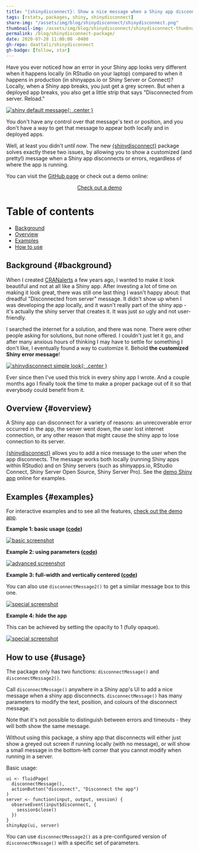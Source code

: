 ```yaml
---
title: "{shinydisconnect}: Show a nice message when a Shiny app disconnects or errors"
tags: [rstats, packages, shiny, shinydisconnect]
share-img: "/assets/img/blog/shinydisconnect/shinydisconnect.png"
thumbnail-img: /assets/img/blog/shinydisconnect/shinydisconnect-thumbnail.png
permalink: /blog/shinydisconnect-package/
date: 2020-07-28 11:00:00 -0400
gh-repo: daattali/shinydisconnect
gh-badge: [follow, star]
---
```


Have you ever noticed how an error in your Shiny app looks very different when it happens locally (in RStudio on your laptop) compared to when it happens in production (in shinyapps.io or Shiny Server or Connect)? Locally, when a Shiny app breaks, you just get a grey screen. But when a deployed app breaks, you also get a little strip that says "Disconnected from server. Reload."

[![shiny default message](/assets/img/blog/shinydisconnect/shinydisconnect-default-message.png){: .center }](/shinydisconnect/shinydisconnect-default-message.png)

You don't have any control over that message's text or position, and you don't have a way to get that message to appear both locally and in deployed apps.

Well, at least you didn't *until now*. The new [{shinydisconnect}](https://github.com/daattali/shinydisconnect) package solves exactly these two issues, by allowing you to show a customized (and pretty!) message when a Shiny app disconnects or errors, regardless of where the app is running.

You can visit the [GitHub page](https://github.com/daattali/shinydisconnect/) or check out a demo online:

<div style="text-align:center;">
<a class="btn btn-lg btn-cta" href="https://daattali.com/shiny/shinydisconnect-demo/">Check out a demo</a>
</div>

# Table of contents

- [Background](#background)
- [Overview](#overview)
- [Examples](#examples)
- [How to use](#usage)

## Background {#background}

When I created [CRANalerts](https://cranalerts.com/) a few years ago, I wanted to make it look beautiful and not at all like a Shiny app. After investing a lot of time on making it look great, there was still one last thing I wasn't happy about: that dreadful "Disconnected from server" message. It didn't show up when I was developing the app locally, and it wasn't really part of the shiny app - it's actually the shiny server that creates it. It was just *so* ugly and not user-friendly.

I searched the internet for a solution, and there was none. There were other people asking for solutions, but none offered. I couldn't just let it go, and after many anxious hours of thinking I may have to settle for something I don't like, I eventually found a way to customize it. Behold **the customized Shiny error message**!

[![shinydisconnect simple look](/assets/img/blog/shinydisconnect/shinydisconnect-simple.PNG){: .center }](/assets/img/blog/shinydisconnect/shinydisconnect-simple.PNG)

Ever since then I've used this trick in every shiny app I wrote. And a couple months ago I finally took the time to make a proper package out of it so that everybody could benefit from it.

## Overview {#overview}

A Shiny app can disconnect for a variety of reasons: an unrecoverable error occurred in the app, the server went down, the user lost internet connection, or any other reason that might cause the shiny app to lose connection to its server.

[{shinydisconnect}](https://github.com/daattali/shinydisconnect) allows you to add a nice message to the user when the app disconnects.  The message works both locally (running Shiny apps within RStudio) and on Shiny servers (such as shinyapps.io, RStudio Connect, Shiny Server Open Source, Shiny Server Pro). See the [demo Shiny app](https://daattali.com/shiny/shinydisconnect-demo/) online for examples.

## Examples {#examples}

For interactive examples and to see all the features, [check out the demo app](https://daattali.com/shiny/shinydisconnect-demo/).

**Example 1: basic usage ([code](https://github.com/daattali/shinydisconnect/blob/master/inst/examples/basic/app.R))**

[![basic screenshot](/assets/img/blog/shinydisconnect/basic.png)](/assets/img/blog/shinydisconnect/basic.png)

**Example 2: using parameters ([code](https://github.com/daattali/shinydisconnect/blob/master/inst/examples/advanced/app.R))**

[![advanced screenshot](/assets/img/blog/shinydisconnect/advanced.png)](/assets/img/blog/shinydisconnect/advanced.png)

**Example 3: full-width and vertically centered ([code](https://github.com/daattali/shinydisconnect/blob/master/inst/examples/special/app.R))**

You can also use `disconnectMessage2()` to get a similar message box to this one.

[![special screenshot](/assets/img/blog/shinydisconnect/special.png)](/assets/img/blog/shinydisconnect/special.png)

**Example 4: hide the app**

This can be achieved by setting the opacity to 1 (fully opaque).

[![special screenshot](/assets/img/blog/shinydisconnect/special2.PNG)](/assets/img/blog/shinydisconnect/special2.PNG)

## How to use {#usage}

The package only has two functions: `disconnectMessage()` and `disconnectMessage2()`.

Call `disconnectMessage()` anywhere in a Shiny app's UI to add a nice message when a shiny app disconnects. `disconnectMessage()` has many parameters to modify the text, position, and colours of the disconnect message.

Note that it's not possible to distinguish between errors and timeouts - they will both show the same message.

Without using this package, a shiny app that disconnects will either just show a greyed out screen if running locally (with no message), or will show a small message in the bottom-left corner that you cannot modify when running in a server.

Basic usage:

```
ui <- fluidPage(
  disconnectMessage(),
  actionButton("disconnect", "Disconnect the app")
)
server <- function(input, output, session) {
  observeEvent(input$disconnect, {
    session$close()
  })
}
shinyApp(ui, server)
```

You can use `disconnectMessage2()` as a pre-configured version of `disconnectMessage()` with a specific set of parameters.

